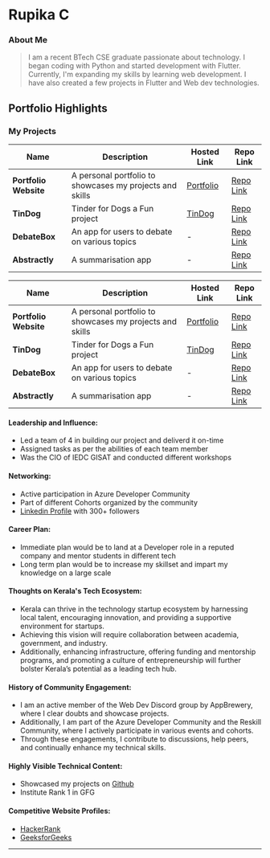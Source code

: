 
# Rupika C

### About Me

>I am a recent BTech CSE graduate passionate about technology. I began coding with Python and started development with Flutter. 
Currently, I'm expanding my skills by learning web development. I have also created a few projects in Flutter and Web dev technologies.



## Portfolio Highlights

### My Projects

| Name                | Description                                                | Hosted Link                                        | Repo Link                                              |
|---------------------|------------------------------------------------------------|----------------------------------------------------|--------------------------------------------------------|
| **Portfolio Website** | A personal portfolio to showcases my projects and skills | [Portfolio](https://rupika14.github.io/Portfolio/) | [Repo Link](https://github.com/rupika14/TinDog)        |
| **TinDog**          | Tinder for Dogs a Fun project                              | [TinDog](https://rupika14.github.io/TinDog/)       | [Repo Link](https://github.com/rupika14/Portfolio)     |
| **DebateBox**       | An app for users to debate on various topics               |    -                                               | [Repo Link](https://github.com/rupika14/debate_box)    |
| **Abstractly**      | A summarisation app                                        |    -                                               | [Repo Link](https://github.com/rupika14/abstractly1.0) |

| Name                | Description                                                               | Hosted Link                              | Repo Link                                                      |
|---------------------|---------------------------------------------------------------------------|------------------------------------------|----------------------------------------------------------------|
| **Portfolio Website**  | A personal portfolio to showcases my projects and skills                                              | [Portfolio](https://rupika14.github.io/Portfolio/)   |      [Repo Link](https://github.com/rupika14/Portfolio)          |
| **TinDog**  | Tinder for Dogs a Fun project                                            | [TinDog](https://rupika14.github.io/TinDog/)    | [Repo Link](https://github.com/rupika14/TinDog)             |
| **DebateBox**  | An app for users to debate on various topics |  - | [Repo Link](https://github.com/rupika14/debate_box) |
| **Abstractly**  | A summarisation app |-| [Repo Link](https://github.com/rupika14/abstractly1.0) |
#### Leadership and Influence:

- Led a team of 4 in building our project and deliverd it on-time
- Assigned tasks as per the abilities of each team member
- Was the CIO of IEDC GISAT and conducted different workshops

#### Networking:

- Active participation in Azure Developer Community
- Part of different Cohorts organized by the community
- [Linkedin Profile](https://www.linkedin.com/in/rupika-c-a6663124b/) with 300+ followers
#### Career Plan:

- Immediate plan would be to land at a Developer role in a reputed company and mentor students in different tech
- Long term plan would be to increase my skillset and impart my knowledge on a large scale

#### Thoughts on Kerala's Tech Ecosystem:

- Kerala can thrive in the technology startup ecosystem by harnessing local talent, encouraging innovation, and providing a supportive environment for startups.
- Achieving this vision will require collaboration between academia, government, and industry.
- Additionally, enhancing infrastructure, offering funding and mentorship programs, and promoting a culture of entrepreneurship will further bolster Kerala’s potential as a leading tech hub.


#### History of Community Engagement:

-  I am an active member of the Web Dev Discord group by AppBrewery, where I clear doubts and showcase projects.
-  Additionally, I am part of the Azure Developer Community and the Reskill Community, where I actively participate in various events and cohorts.
-  Through these engagements, I contribute to discussions, help peers, and continually enhance my technical skills.

#### Highly Visible Technical Content:

- Showcased my projects on [Github](https://github.com/rupika14)
- Institute Rank 1 in GFG


#### Competitive Website Profiles:

- [HackerRank](https://www.hackerrank.com/profile/rupikac145)
- [GeeksforGeeks](https://www.geeksforgeeks.org/user/rupikac/)




---
